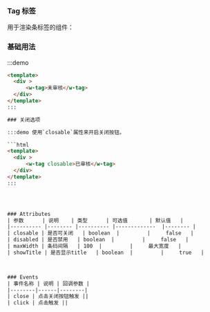 ### Tag 标签
用于渲染条标签的组件：


### 基础用法

:::demo 

```html
<template>
  <div >
	  <w-tag>未审核</w-tag>
  </div>
</template>
:::

### 关闭选项

:::demo 使用`closable`属性来开启关闭按钮。

```html
<template>
  <div >
	  <w-tag closable>已审核</w-tag>
  </div>
</template>
:::




### Attributes
| 参数      | 说明    | 类型      | 可选值       | 默认值   |
|---------- |-------- |---------- |-------------  |-------- |
| closable | 是否可关闭   | boolean  |         |     false   |
| disabled | 是否禁用   | boolean  |         |     false   |
| maxWidth | 条码间隔   | 100  |         |     最大宽度   |
| showTitle | 是否显示title   | boolean  |         |     true   |



### Events
| 事件名称 | 说明 | 回调参数 |
|--------|------|--------|
| close | 点击关闭按钮触发 ||
| click | 点击触发 ||

